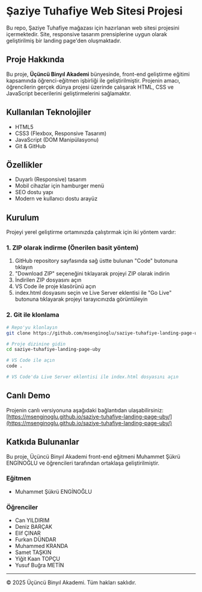 # Şaziye Tuhafiye Web Sitesi Projesi

Bu repo, Şaziye Tuhafiye mağazası için hazırlanan web sitesi projesini içermektedir. Site, responsive tasarım prensiplerine uygun olarak geliştirilmiş bir landing page'den oluşmaktadır.

## Proje Hakkında

Bu proje, **Üçüncü Binyıl Akademi** bünyesinde, front-end geliştirme eğitimi kapsamında öğrenci-eğitmen işbirliği ile geliştirilmiştir. Projenin amacı, öğrencilerin gerçek dünya projesi üzerinde çalışarak HTML, CSS ve JavaScript becerilerini geliştirmelerini sağlamaktır.

## Kullanılan Teknolojiler

- HTML5
- CSS3 (Flexbox, Responsive Tasarım)
- JavaScript (DOM Manipülasyonu)
- Git & GitHub

## Özellikler

- Duyarlı (Responsive) tasarım
- Mobil cihazlar için hamburger menü
- SEO dostu yapı
- Modern ve kullanıcı dostu arayüz

## Kurulum

Projeyi yerel geliştirme ortamınızda çalıştırmak için iki yöntem vardır:

### 1. ZIP olarak indirme (Önerilen basit yöntem)

1. GitHub repository sayfasında sağ üstte bulunan "Code" butonuna tıklayın
2. "Download ZIP" seçeneğini tıklayarak projeyi ZIP olarak indirin
3. İndirilen ZIP dosyasını açın
4. VS Code ile proje klasörünü açın
5. index.html dosyasını seçin ve Live Server eklentisi ile "Go Live" butonuna tıklayarak projeyi tarayıcınızda görüntüleyin

### 2. Git ile klonlama

```bash
# Repo'yu klonlayın
git clone https://github.com/msenginoglu/saziye-tuhafiye-landing-page-uby.git

# Proje dizinine gidin
cd saziye-tuhafiye-landing-page-uby

# VS Code ile açın
code .

# VS Code'da Live Server eklentisi ile index.html dosyasını açın
```

## Canlı Demo

Projenin canlı versiyonuna aşağıdaki bağlantıdan ulaşabilirsiniz:
[https://msenginoglu.github.io/saziye-tuhafiye-landing-page-uby/](https://msenginoglu.github.io/saziye-tuhafiye-landing-page-uby/)

## Katkıda Bulunanlar

Bu proje, Üçüncü Binyıl Akademi front-end eğitmeni Muhammet Şükrü ENGİNOĞLU ve öğrencileri tarafından ortaklaşa geliştirilmiştir.

### Eğitmen

- Muhammet Şükrü ENGİNOĞLU

### Öğrenciler

- Can YILDIRIM
- Deniz BARÇAK
- Elif ÇINAR
- Furkan DÜNDAR
- Muhammed KRANDA
- Samet TAŞKIN
- Yiğit Kaan TOPÇU
- Yusuf Buğra METİN

---

© 2025 Üçüncü Binyıl Akademi. Tüm hakları saklıdır.
